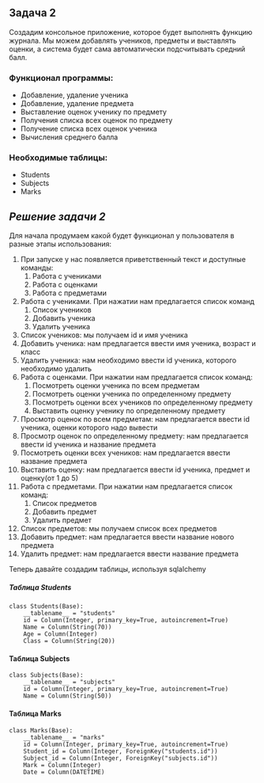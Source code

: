 ## Задача 2

Создадим консольное приложение, которое будет выполнять функцию журнала.
Мы можем добавлять учеников, предметы и выставлять оценки, а система будет
сама автоматически подсчитывать средний балл.

### Функционал программы:
- Добавление, удаление ученика
- Добавление, удаление предмета
- Выставление оценок ученику по предмету
- Получения списка всех оценок по предмету 
- Получение списка всех оценок ученика
- Вычисления среднего балла

### Необходимые таблицы:
- Students
- Subjects
- Marks

## _Решение задачи 2_
Для начала продумаем какой будет функционал у пользователя в разные этапы
использования:
1. При запуске у нас появляется приветственный текст и доступные команды:
    1. Работа с учениками
   2. Работа с оценками
   3. Работа с предметами
2. Работа с учениками. При нажатии нам предлагается список команд
    1. Список учеников
   2. Добавить ученика 
   3. Удалить ученика
3. Список учеников: мы получаем id и имя ученика
4. Добавить ученика: нам предлагается ввести имя ученика, возраст и класс
5. Удалить ученика: нам необходимо ввести id ученика, которого необходимо удалить
6. Работа с оценками. При нажатии нам предлагается список команд:
    1. Посмотреть оценки ученика по всем предметам
    2. Посмотреть оценки ученика по определенному предмету
    3. Посмотреть оценки всех учеников по определенному предмету
    4. Выставить оценку ученику по определенному предмету
7. Просмотр оценок по всем предметам: нам предлагается ввести id ученика, оценки
которого надо вывести
8. Просмотр оценок по определенному предмету: нам предлагается ввести id ученика и
название предмета
9. Посмотреть оценки всех учеников: нам предлагается ввести название предмета
10. Выставить оценку: нам предлагается ввести id ученика, предмет и оценку(от 1 до 5)
11. Работа с предметами. При нажатии нам предлагается список команд:
    1. Список предметов
    2. Добавить предмет
    3. Удалить предмет
12. Список предметов: мы получаем список всех предметов
13. Добавить предмет: нам предлагается ввести название нового предмета
14. Удалить предмет: нам предлагается ввести название предмета

Теперь давайте создадим таблицы, используя sqlalchemy

##### Таблица Students

```
class Students(Base):
    __tablename__ = "students"
    id = Column(Integer, primary_key=True, autoincrement=True)
    Name = Column(String(70))
    Age = Column(Integer)
    Class = Column(String(20))
```
#### Таблица Subjects

```
class Subjects(Base):
    __tablename__ = "subjects"
    id = Column(Integer, primary_key=True, autoincrement=True)
    Name = Column(String(50))
```

#### Таблица Marks

```
class Marks(Base):
    __tablename__ = "marks"
    id = Column(Integer, primary_key=True, autoincrement=True)
    Student_id = Column(Integer, ForeignKey("students.id"))
    Subject_id = Column(Integer, ForeignKey("subjects.id"))
    Mark = Column(Integer)
    Date = Column(DATETIME)
```